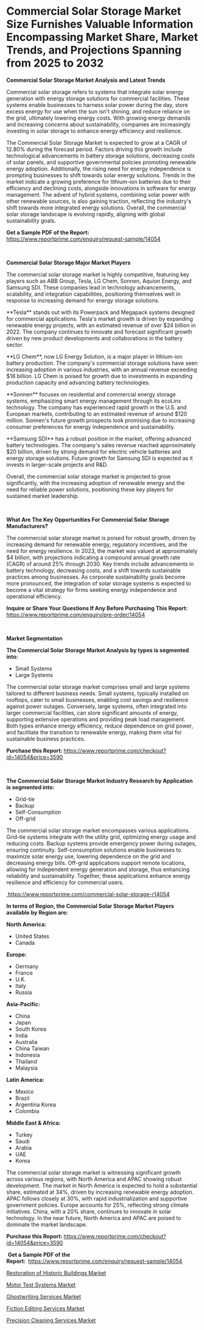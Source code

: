 <p><h1>Commercial Solar Storage Market Size Furnishes Valuable Information Encompassing Market Share, Market Trends, and Projections Spanning from 2025 to 2032</h1></p><p><strong>Commercial Solar Storage Market Analysis and Latest Trends</strong></p>
<p><p>Commercial solar storage refers to systems that integrate solar energy generation with energy storage solutions for commercial facilities. These systems enable businesses to harness solar power during the day, store excess energy for use when the sun isn't shining, and reduce reliance on the grid, ultimately lowering energy costs. With growing energy demands and increasing concerns about sustainability, companies are increasingly investing in solar storage to enhance energy efficiency and resilience.</p><p>The Commercial Solar Storage Market is expected to grow at a CAGR of 12.80% during the forecast period. Factors driving this growth include technological advancements in battery storage solutions, decreasing costs of solar panels, and supportive governmental policies promoting renewable energy adoption. Additionally, the rising need for energy independence is prompting businesses to shift towards solar energy solutions. Trends in the market indicate a growing preference for lithium-ion batteries due to their efficiency and declining costs, alongside innovations in software for energy management. The advent of hybrid systems, combining solar power with other renewable sources, is also gaining traction, reflecting the industry's shift towards more integrated energy solutions. Overall, the commercial solar storage landscape is evolving rapidly, aligning with global sustainability goals.</p></p>
<p><strong>Get a Sample PDF of the Report:&nbsp;</strong> <a href="https://www.reportprime.com/enquiry/request-sample/14054?utm_campaign=1137&utm_medium=2&utm_source=Github&utm_content=ia&utm_term=20032025&utm_id=commercial-solar-storage">https://www.reportprime.com/enquiry/request-sample/14054</a></p>
<p>&nbsp;</p>
<p><strong>Commercial Solar Storage Major Market Players</strong></p>
<p><p>The commercial solar storage market is highly competitive, featuring key players such as ABB Group, Tesla, LG Chem, Sonnen, Aquion Energy, and Samsung SDI. These companies lead in technology advancements, scalability, and integration capabilities, positioning themselves well in response to increasing demand for energy storage solutions.</p><p>**Tesla** stands out with its Powerpack and Megapack systems designed for commercial applications. Tesla's market growth is driven by expanding renewable energy projects, with an estimated revenue of over $24 billion in 2022. The company continues to innovate and forecast significant growth driven by new product developments and collaborations in the battery sector.</p><p>**LG Chem**, now LG Energy Solution, is a major player in lithium-ion battery production. The company's commercial storage solutions have seen increasing adoption in various industries, with an annual revenue exceeding $18 billion. LG Chem is poised for growth due to investments in expanding production capacity and advancing battery technologies.</p><p>**Sonnen** focuses on residential and commercial energy storage systems, emphasizing smart energy management through its ecoLinx technology. The company has experienced rapid growth in the U.S. and European markets, contributing to an estimated revenue of around $120 million. Sonnen's future growth prospects look promising due to increasing consumer preferences for energy independence and sustainability.</p><p>**Samsung SDI** has a robust position in the market, offering advanced battery technologies. The company's sales revenue reached approximately $20 billion, driven by strong demand for electric vehicle batteries and energy storage solutions. Future growth for Samsung SDI is expected as it invests in larger-scale projects and R&D.</p><p>Overall, the commercial solar storage market is projected to grow significantly, with the increasing adoption of renewable energy and the need for reliable power solutions, positioning these key players for sustained market leadership.</p></p>
<p>&nbsp;</p>
<p><strong>What Are The Key Opportunities For Commercial Solar Storage Manufacturers?</strong></p>
<p><p>The commercial solar storage market is poised for robust growth, driven by increasing demand for renewable energy, regulatory incentives, and the need for energy resilience. In 2023, the market was valued at approximately $4 billion, with projections indicating a compound annual growth rate (CAGR) of around 25% through 2030. Key trends include advancements in battery technology, decreasing costs, and a shift towards sustainable practices among businesses. As corporate sustainability goals become more pronounced, the integration of solar storage systems is expected to become a vital strategy for firms seeking energy independence and operational efficiency.</p></p>
<p><strong>Inquire or Share Your Questions If Any Before Purchasing This Report:</strong> <a href="https://www.reportprime.com/enquiry/pre-order/14054?utm_campaign=1137&utm_medium=2&utm_source=Github&utm_content=ia&utm_term=20032025&utm_id=commercial-solar-storage">https://www.reportprime.com/enquiry/pre-order/14054</a></p>
<p>&nbsp;</p>
<p><strong>Market Segmentation</strong></p>
<p><strong>The Commercial Solar Storage Market Analysis by types is segmented into:</strong></p>
<p><ul><li>Small Systems</li><li>Large Systems</li></ul></p>
<p><p>The commercial solar storage market comprises small and large systems tailored to different business needs. Small systems, typically installed on rooftops, cater to small businesses, enabling cost savings and resilience against power outages. Conversely, large systems, often integrated into larger commercial facilities, can store significant amounts of energy, supporting extensive operations and providing peak load management. Both types enhance energy efficiency, reduce dependence on grid power, and facilitate the transition to renewable energy, making them vital for sustainable business practices.</p></p>
<p><strong>Purchase this Report:&nbsp;</strong><a href="https://www.reportprime.com/checkout?id=14054&price=3590&utm_campaign=1137&utm_medium=2&utm_source=Github&utm_content=ia&utm_term=20032025&utm_id=commercial-solar-storage">https://www.reportprime.com/checkout?id=14054&price=3590</a></p>
<p>&nbsp;</p>
<p><strong>The Commercial Solar Storage Market Industry Research by Application is segmented into:</strong></p>
<p><ul><li>Grid-tie</li><li>Backup</li><li>Self-Consumption</li><li>Off-grid</li></ul></p>
<p><p>The commercial solar storage market encompasses various applications. Grid-tie systems integrate with the utility grid, optimizing energy usage and reducing costs. Backup systems provide emergency power during outages, ensuring continuity. Self-consumption solutions enable businesses to maximize solar energy use, lowering dependence on the grid and decreasing energy bills. Off-grid applications support remote locations, allowing for independent energy generation and storage, thus enhancing reliability and sustainability. Together, these applications enhance energy resilience and efficiency for commercial users.</p></p>
<p><a href="https://www.reportprime.com/commercial-solar-storage-r14054?utm_campaign=1137&utm_medium=2&utm_source=Github&utm_content=ia&utm_term=20032025&utm_id=commercial-solar-storage">&nbsp;https://www.reportprime.com/commercial-solar-storage-r14054</a></p>
<p><strong>In terms of Region, the Commercial Solar Storage Market Players available by Region are:</strong></p>
<p>
    <p> <strong> North America: </strong>
        <ul>
            <li>United States</li>
            <li>Canada</li>
        </ul>
        </p> 
    <p> <strong> Europe: </strong>
        <ul>
            <li>Germany</li>
            <li>France</li>
            <li>U.K.</li>
            <li>Italy</li>
            <li>Russia</li>
        </ul>
        </p> 
    <p> <strong> Asia-Pacific: </strong>
        <ul>
            <li>China</li>
            <li>Japan</li>
            <li>South Korea</li>
            <li>India</li>
            <li>Australia</li>
            <li>China Taiwan</li>
            <li>Indonesia</li>
            <li>Thailand</li>
            <li>Malaysia</li>
        </ul>
        </p> 
    <p> <strong> Latin America: </strong>
        <ul>
            <li>Mexico</li>
            <li>Brazil</li>
            <li>Argentina Korea</li>
            <li>Colombia</li>
        </ul>
        </p> 
    <p> <strong> Middle East & Africa: </strong>
        <ul>
            <li>Turkey</li>
            <li>Saudi</li>
            <li>Arabia</li>
            <li>UAE</li>
            <li>Korea</li>
        </ul>
    </p>
    </p>
<p><p>The commercial solar storage market is witnessing significant growth across various regions, with North America and APAC showing robust development. The market in North America is expected to hold a substantial share, estimated at 34%, driven by increasing renewable energy adoption. APAC follows closely at 30%, with rapid industrialization and supportive government policies. Europe accounts for 25%, reflecting strong climate initiatives. China, with a 20% share, continues to innovate in solar technology. In the near future, North America and APAC are poised to dominate the market landscape.</p></p>
<p><strong>Purchase this Report: </strong><a href="https://www.reportprime.com/checkout?id=14054&price=3590&utm_campaign=1137&utm_medium=2&utm_source=Github&utm_content=ia&utm_term=20032025&utm_id=commercial-solar-storage">https://www.reportprime.com/checkout?id=14054&price=3590</a></p>
<p>&nbsp;<strong>Get a Sample PDF of the Report:&nbsp;&nbsp;</strong><a href="https://www.reportprime.com/enquiry/request-sample/14054?utm_campaign=1137&utm_medium=2&utm_source=Github&utm_content=ia&utm_term=20032025&utm_id=commercial-solar-storage">https://www.reportprime.com/enquiry/request-sample/14054</a></p>
<p><strong></strong></p>
<p><p><a href="https://github.com/sivyerloucks/Market-Research-Report-List-1/blob/main/restoration-of-historic-buildings-market.md?utm_campaign=1137&utm_medium=2&utm_source=Github&utm_content=ia&utm_term=20032025&utm_id=commercial-solar-storage">Restoration of Historic Buildings Market</a></p><p><a href="https://github.com/tamerlgwilt/Market-Research-Report-List-1/blob/main/motor-test-systems-market.md?utm_campaign=1137&utm_medium=2&utm_source=Github&utm_content=ia&utm_term=20032025&utm_id=commercial-solar-storage">Motor Test Systems Market</a></p><p><a href="https://github.com/gorbaicodaro/Market-Research-Report-List-1/blob/main/ghostwriting-services-market.md?utm_campaign=1137&utm_medium=2&utm_source=Github&utm_content=ia&utm_term=20032025&utm_id=commercial-solar-storage">Ghostwriting Services Market</a></p><p><a href="https://github.com/edderkoliso1/Market-Research-Report-List-1/blob/main/fiction-editing-services-market.md?utm_campaign=1137&utm_medium=2&utm_source=Github&utm_content=ia&utm_term=20032025&utm_id=commercial-solar-storage">Fiction Editing Services Market</a></p><p><a href="https://github.com/rwanjamiul/Market-Research-Report-List-1/blob/main/precision-cleaning-services-market.md?utm_campaign=1137&utm_medium=2&utm_source=Github&utm_content=ia&utm_term=20032025&utm_id=commercial-solar-storage">Precision Cleaning Services Market</a></p></p>